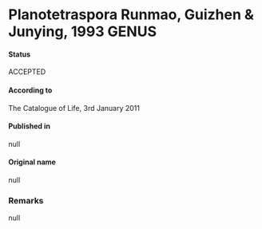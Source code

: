 Planotetraspora Runmao, Guizhen & Junying, 1993 GENUS
=======

#### Status
ACCEPTED

#### According to
The Catalogue of Life, 3rd January 2011

#### Published in
null

#### Original name
null

### Remarks
null